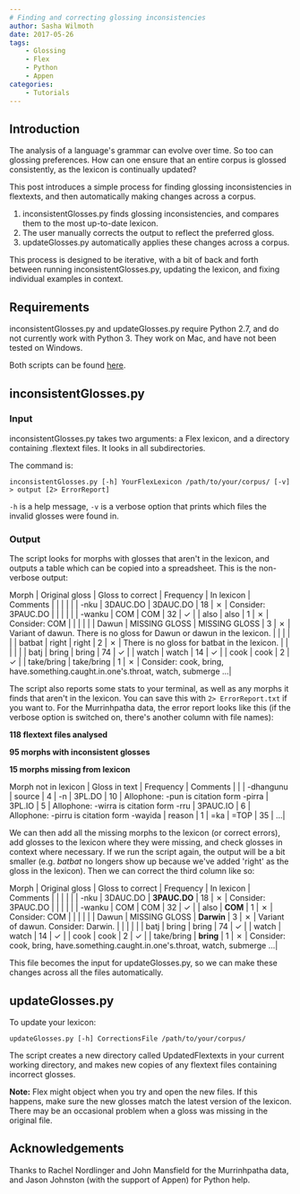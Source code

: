 ```yaml
---
# Finding and correcting glossing inconsistencies
author: Sasha Wilmoth
date: 2017-05-26
tags:
    - Glossing
    - Flex
    - Python
    - Appen
categories:
    - Tutorials
---
```


## Introduction
The analysis of a language's grammar can evolve over time. So too can glossing preferences. How can one ensure that an entire corpus is glossed consistently, as the lexicon is continually updated?

This post introduces a simple process for finding glossing inconsistencies in flextexts, and then automatically making changes across a corpus.

1. inconsistentGlosses.py finds glossing inconsistencies, and compares them to the most up-to-date lexicon.
2. The user manually corrects the output to reflect the preferred gloss.
3. updateGlosses.py automatically applies these changes across a corpus.

This process is designed to be iterative, with a bit of back and forth between running inconsistentGlosses.py, updating the lexicon, and fixing individual examples in context.

## Requirements
inconsistentGlosses.py and updateGlosses.py require Python 2.7, and do not currently work with Python 3. They work on Mac, and have not been tested on Windows.

Both scripts can be found [here](https://gitlab.com/swilmoth/inconsistentGlosses.py).

## inconsistentGlosses.py

### Input
inconsistentGlosses.py takes two arguments: a Flex lexicon, and a directory containing .flextext files. It looks in all subdirectories.

The command is:

```
inconsistentGlosses.py [-h] YourFlexLexicon /path/to/your/corpus/ [-v] > output [2> ErrorReport]
```
`-h` is a help message, `-v` is a verbose option that prints which files the invalid glosses were found in.

### Output
The script looks for morphs with glosses that aren't in the lexicon, and outputs a table which can be copied into a spreadsheet. This is the non-verbose output:

Morph | Original gloss | Gloss to correct | Frequency | In lexicon | Comments
 |  |  |  |  |  | 
-nku  | 3DAUC.DO | 3DAUC.DO | 18 | ✗ | Consider: 3PAUC.DO
 |  |  |  |  |  | 
-wanku  | COM | COM | 32 | ✓ | 
 | also | also | 1 | ✗ | Consider: COM
 |  |  |  |  |  | 
Dawun  | MISSING GLOSS | MISSING GLOSS | 3 | ✗ | Variant of dawun. There is no gloss for Dawun or dawun in the lexicon.
 |  |  |  |  |  | 
batbat  | right | right | 2 | ✗ | There is no gloss for batbat in the lexicon.
 |  |  |  |  |  | 
batj  | bring | bring | 74 | ✓ | 
 | watch | watch | 14 | ✓ | 
 | cook | cook | 2 | ✓ | 
 | take/bring | take/bring | 1 | ✗ | Consider: cook, bring, have.something.caught.in.one's.throat, watch, submerge
 ...|
 
The script also reports some stats to your terminal, as well as any morphs it finds that aren't in the lexicon. You can save this with ```2> ErrorReport.txt``` if you want to. For the Murrinhpatha data, the error report looks like this (if the verbose option is switched on, there's another column with file names):

**118 flextext files analysed**

**95 morphs with inconsistent glosses**

**15 morphs missing from lexicon**


Morph not in lexicon | Gloss in text | Frequency | Comments 
 |  |  | 
-dhangunu | source | 4  | 
-n | 3PL.DO | 10  | Allophone: -pun is citation form 
-pirra | 3PL.IO | 5  | Allophone: -wirra is citation form 
-rru | 3PAUC.IO | 6  | Allophone: -pirru is citation form 
-wayida | reason | 1  | 
=ka | =TOP | 35  | 
...|


We can then add all the missing morphs to the lexicon (or correct errors), add glosses to the lexicon where they were missing, and check glosses in context where necessary. If we run the script again, the output will be a bit smaller (e.g. *batbat* no longers show up because we've added 'right' as the gloss in the lexicon). Then we can correct the third column like so:

Morph | Original gloss | Gloss to correct | Frequency | In lexicon | Comments
 |  |  |  |  |  | 
-nku  | 3DAUC.DO | **3PAUC.DO** | 18 | ✗ | Consider: 3PAUC.DO
 |  |  |  |  |  | 
-wanku  | COM | COM | 32 | ✓ | 
 | also | **COM** | 1 | ✗ | Consider: COM
 |  |  |  |  |  | 
Dawun  | MISSING GLOSS | **Darwin** | 3 | ✗ | Variant of dawun. Consider: Darwin.
 |  |  |  |  |  | 
batj  | bring | bring | 74 | ✓ | 
 | watch | watch | 14 |  ✓ | 
 | cook | cook | 2 | ✓ | 
 | take/bring | **bring** | 1 | ✗ | Consider: cook, bring, have.something.caught.in.one's.throat, watch, submerge
 ...|
 
 This file becomes the input for updateGlosses.py, so we can make these changes across all the files automatically.

## updateGlosses.py
To update your lexicon:

```
updateGlosses.py [-h] CorrectionsFile /path/to/your/corpus/
```

The script creates a new directory called UpdatedFlextexts in your current working directory, and makes new copies of any flextext files containing incorrect glosses.

**Note:** Flex might object when you try and open the new files. If this happens, make sure the new glosses match the latest version of the lexicon. There may be an occasional problem when a gloss was missing in the original file.

## Acknowledgements
Thanks to Rachel Nordlinger and John Mansfield for the Murrinhpatha data, and Jason Johnston (with the support of Appen) for Python help.
